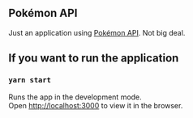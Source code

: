 ## Pokémon API

Just an application using [Pokémon API](https://pokeapi.co/). Not big deal.

## If you want to run the application

### `yarn start`

Runs the app in the development mode.\
Open [http://localhost:3000](http://localhost:3000) to view it in the browser.